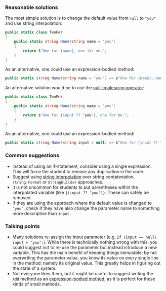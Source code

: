 ### Reasonable solutions

The most simple solution is to change the default value from `null` to `"you"` and use string interpolation:

```csharp
public static class TwoFer
{
    public static string Name(string name = "you")
    {
        return $"One for {name}, one for me.";
    }
}
```

As an alternative, one could use an expression-bodied method:

```csharp
public static string Name(string name = "you") => $"One for {name}, one for me.";
```

An alternative solution would be to use the [null-coalescing operator](https://docs.microsoft.com/en-us/dotnet/csharp/language-reference/operators/null-coalescing-operator):

```csharp
public static class TwoFer
{
    public static string Name(string name = "you")
    {
        return $"One for {input ?? "you"}, one for me.";
    }
}
```

As an alternative, one could use an expression-bodied method:

```csharp
public static string Name(string input = null) => $"One for {input ?? "you"}, one for me.";
```

### Common suggestions

- Instead of using an if-statement, consider using a single expression. This will force the student to remove any duplication in the code.
- Suggest using [string interpolation](https://docs.microsoft.com/en-us/dotnet/csharp/language-reference/tokens/interpolated) over string contatenation, `string.Format` or `StringBuilder` approaches.
- It is not uncommon for students to put parentheses within the interpolated variable (like `{(input ?? "you")}`. These can safely be removed.
- If they are using the approach where the default value is changed to `"you"`, check if they have also change the parameter name to something more descriptive than `input`.

### Talking points

- Many solutions re-assign the input parameter (e.g. `if (input == null) input = "you";`). While there is technically nothing wrong with this, you could suggest not to re-use the parameter but instead introduce a new variable. This has the main benefit of keeping things immutable: by not overwriting the parameter value, you know its value on every single line in the method: namely its original value. This greatly helps in figuring out the state of a system.
- Not everyone likes them, but it might be useful to suggest writing the `Add` method as an [expression-bodied method](https://docs.microsoft.contm/en-us/dotnet/csharp/programming-guide/statements-expressions-operators/expression-bodied-members#methods), as it is perfect for these kinds of small methods.
